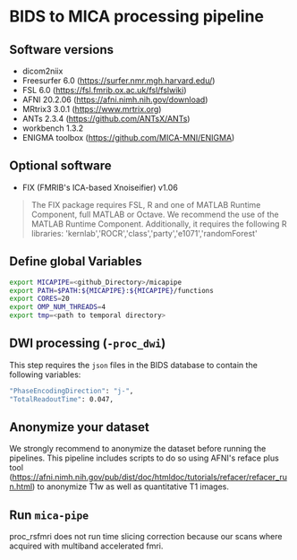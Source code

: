 # BIDS to MICA processing pipeline  

## Software versions
- dicom2niix  
- Freesurfer  6.0   (https://surfer.nmr.mgh.harvard.edu/)  
- FSL         6.0   (https://fsl.fmrib.ox.ac.uk/fsl/fslwiki)  
- AFNI        20.2.06  (https://afni.nimh.nih.gov/download)  
- MRtrix3     3.0.1 (https://www.mrtrix.org)  
- ANTs        2.3.4 (https://github.com/ANTsX/ANTs)  
- workbench   1.3.2  
- ENIGMA toolbox (https://github.com/MICA-MNI/ENIGMA)  

## Optional software  
- FIX (FMRIB's ICA-based Xnoiseifier) v1.06
 > The FIX package requires FSL, R and one of MATLAB Runtime Component, full MATLAB or Octave. We recommend the use of the MATLAB Runtime Component. Additionally, it requires the following R libraries:  'kernlab','ROCR','class','party','e1071','randomForest'


## Define global Variables
```bash
export MICAPIPE=<github_Directory>/micapipe  
export PATH=$PATH:${MICAPIPE}:${MICAPIPE}/functions  
export CORES=20  
export OMP_NUM_THREADS=4  
export tmp=<path to temporal directory>  
```

## DWI processing (`-proc_dwi`)  
This step requires the `json` files in the BIDS database to contain the following variables:  
```bash
"PhaseEncodingDirection": "j-",
"TotalReadoutTime": 0.047,
```

## Anonymize your dataset
We strongly recommend to anonymize the dataset before running the pipelines. This pipeline includes scripts to do so using AFNI's reface plus tool (https://afni.nimh.nih.gov/pub/dist/doc/htmldoc/tutorials/refacer/refacer_run.html) to anonymize T1w as well as quantitative T1 images.

## Run `mica-pipe`
proc_rsfmri does not run time slicing correction because our scans where acquired with multiband accelerated fmri.
